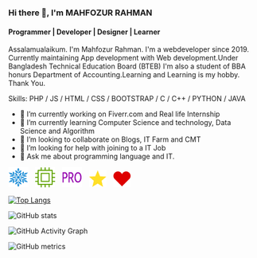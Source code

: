 ### Hi there 👋, I'm      **MAHFOZUR RAHMAN**
#### Programmer | Developer | Designer | Learner


Assalamualaikum. I'm Mahfozur Rahman. I'm a webdeveloper since 2019. Currently maintaining App development with Web development.Under Bangladesh Technical  Education Board (BTEB) I'm also a student of BBA honurs Department of Accounting.Learning and Learning is my hobby.
Thank You.

Skills: PHP / JS / HTML / CSS / BOOTSTRAP / C / C++ / PYTHON / JAVA

- 🔭 I’m currently working on Fiverr.com and Real life Internship 
- 🌱 I’m currently learning Computer Science and technology, Data Science and Algorithm 
- 👯 I’m looking to collaborate on Blogs, IT Farm and CMT 
- 🤔 I’m looking for help with joining to a IT Job 
- 💬 Ask me about programming language and IT. 



  

<a href='https://archiveprogram.github.com/'><img src='https://raw.githubusercontent.com/acervenky/animated-github-badges/master/assets/acbadge.gif' width='40' height='40'></a> <a href='https://docs.github.com/en/developers'><img src='https://raw.githubusercontent.com/acervenky/animated-github-badges/master/assets/devbadge.gif' width='40' height='40'></a> <a href='https://github.com/pricing'><img src='https://raw.githubusercontent.com/acervenky/animated-github-badges/master/assets/pro.gif' width='40' height='40'></a> <a href='https://stars.github.com/'><img src='https://raw.githubusercontent.com/acervenky/animated-github-badges/master/assets/starbadge.gif' width='35' height='35'></a> <a href='https://docs.github.com/en/github/supporting-the-open-source-community-with-github-sponsors'><img src='https://raw.githubusercontent.com/acervenky/animated-github-badges/master/assets/sponsorbadge.gif' width='35' height='35'></a> 



[![Top Langs](https://github-readme-stats.vercel.app/api/top-langs/?username=MRA963)](https://github.com/anuraghazra/github-readme-stats)

![GitHub stats](https://github-readme-stats.vercel.app/api?username=MRA963&show_icons=true)  

![GitHub Activity Graph](https://activity-graph.herokuapp.com/graph?username=MRA963)  

![GitHub metrics](https://metrics.lecoq.io/MRA963)  


 
